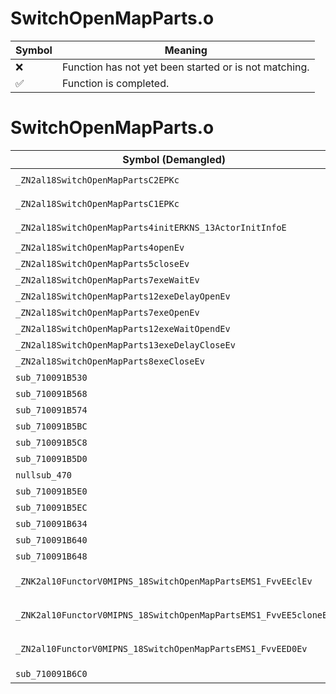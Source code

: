 # SwitchOpenMapParts.o
| Symbol | Meaning 
| ------------- | ------------- 
| :x: | Function has not yet been started or is not matching. 
| :white_check_mark: | Function is completed. 


# SwitchOpenMapParts.o
| Symbol (Demangled) | Symbol (Mangled) | Decompiled? |
| ------------- |  ------------- | ------------- |
| `_ZN2al18SwitchOpenMapPartsC2EPKc` | `al::SwitchOpenMapParts::SwitchOpenMapParts(char const*)` | :white_check_mark: |
| `_ZN2al18SwitchOpenMapPartsC1EPKc` | `al::SwitchOpenMapParts::SwitchOpenMapParts(char const*)` | :white_check_mark: |
| `_ZN2al18SwitchOpenMapParts4initERKNS_13ActorInitInfoE` | `al::SwitchOpenMapParts::init(al::ActorInitInfo const&)` | :white_check_mark: |
| `_ZN2al18SwitchOpenMapParts4openEv` | `al::SwitchOpenMapParts::open(void)` | :white_check_mark: |
| `_ZN2al18SwitchOpenMapParts5closeEv` | `al::SwitchOpenMapParts::close(void)` | :white_check_mark: |
| `_ZN2al18SwitchOpenMapParts7exeWaitEv` | `al::SwitchOpenMapParts::exeWait(void)` | :white_check_mark: |
| `_ZN2al18SwitchOpenMapParts12exeDelayOpenEv` | `al::SwitchOpenMapParts::exeDelayOpen(void)` | :white_check_mark: |
| `_ZN2al18SwitchOpenMapParts7exeOpenEv` | `al::SwitchOpenMapParts::exeOpen(void)` | :white_check_mark: |
| `_ZN2al18SwitchOpenMapParts12exeWaitOpendEv` | `al::SwitchOpenMapParts::exeWaitOpend(void)` | :white_check_mark: |
| `_ZN2al18SwitchOpenMapParts13exeDelayCloseEv` | `al::SwitchOpenMapParts::exeDelayClose(void)` | :white_check_mark: |
| `_ZN2al18SwitchOpenMapParts8exeCloseEv` | `al::SwitchOpenMapParts::exeClose(void)` | :white_check_mark: |
| `sub_710091B530` | `` | :white_check_mark: |
| `sub_710091B568` | `` | :white_check_mark: |
| `sub_710091B574` | `` | :white_check_mark: |
| `sub_710091B5BC` | `` | :white_check_mark: |
| `sub_710091B5C8` | `` | :white_check_mark: |
| `sub_710091B5D0` | `` | :white_check_mark: |
| `nullsub_470` | `` | :white_check_mark: |
| `sub_710091B5E0` | `` | :white_check_mark: |
| `sub_710091B5EC` | `` | :white_check_mark: |
| `sub_710091B634` | `` | :white_check_mark: |
| `sub_710091B640` | `` | :white_check_mark: |
| `sub_710091B648` | `` | :white_check_mark: |
| `_ZNK2al10FunctorV0MIPNS_18SwitchOpenMapPartsEMS1_FvvEEclEv` | `al::FunctorV0M<al::SwitchOpenMapParts *,void (al::SwitchOpenMapParts::*)(void)>::operator()(void)const` | :white_check_mark: |
| `_ZNK2al10FunctorV0MIPNS_18SwitchOpenMapPartsEMS1_FvvEE5cloneEv` | `al::FunctorV0M<al::SwitchOpenMapParts *,void (al::SwitchOpenMapParts::*)(void)>::clone(void)const` | :white_check_mark: |
| `_ZN2al10FunctorV0MIPNS_18SwitchOpenMapPartsEMS1_FvvEED0Ev` | `al::FunctorV0M<al::SwitchOpenMapParts *,void (al::SwitchOpenMapParts::*)(void)>::~FunctorV0M()` | :white_check_mark: |
| `sub_710091B6C0` | `` | :white_check_mark: |
